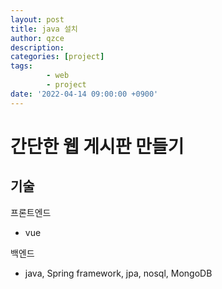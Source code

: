 ```yaml
---
layout: post
title: java 설치
author: qzce
description: 
categories: [project]
tags: 
        - web
        - project
date: '2022-04-14 09:00:00 +0900'
---
```


# 간단한 웹 게시판 만들기

## 기술

프론트엔드

- vue


백엔드

- java, Spring framework, jpa, nosql, MongoDB